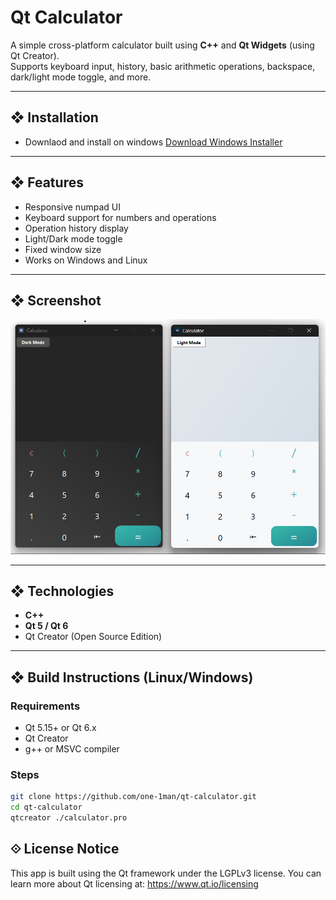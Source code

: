 # Qt Calculator

A simple cross-platform calculator built using **C++** and **Qt Widgets** (using Qt Creator).  
Supports keyboard input, history, basic arithmetic operations, backspace, dark/light mode toggle, and more.

---

## &#10070; Installation 

- Downlaod and install on windows
  [Download Windows Installer](https://github.com/one-1man/qt-calculator/releases/tag/v1.0.0)

---

## &#10070; Features

- Responsive numpad UI
- Keyboard support for numbers and operations
- Operation history display
- Light/Dark mode toggle
- Fixed window size
- Works on Windows and Linux

---
## &#10070; Screenshot

![Calculator Screenshot](screenshot.png)

---

## &#10070; Technologies

- **C++**
- **Qt 5 / Qt 6**
- Qt Creator (Open Source Edition)

---

## &#10070; Build Instructions (Linux/Windows)

### Requirements

- Qt 5.15+ or Qt 6.x
- Qt Creator
- g++ or MSVC compiler

### Steps

```bash
git clone https://github.com/one-1man/qt-calculator.git
cd qt-calculator
qtcreator ./calculator.pro
```

## &#10192; License Notice

This app is built using the Qt framework under the LGPLv3 license.
You can learn more about Qt licensing at: https://www.qt.io/licensing
